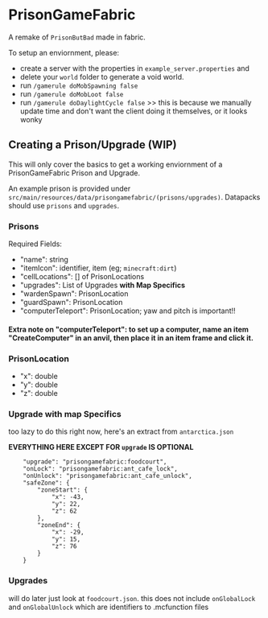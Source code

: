 # PrisonGameFabric
A remake of `PrisonButBad` made in fabric.

To setup an enviornment, please: 
- create a server with the properties in `example_server.properties` and 
- delete your `world` folder to generate a void world.
- run `/gamerule doMobSpawning false`
- run `/gamerule doMobLoot false`
- run `/gamerule doDaylightCycle false` >> this is because we manually update time and don't want the client doing it themselves, or it looks wonky

## Creating a Prison/Upgrade (WIP)
This will only cover the basics to get a working enviornment of a PrisonGameFabric Prison and Upgrade.

An example prison is provided under `src/main/resources/data/prisongamefabric/(prisons/upgrades)`.
Datapacks should use `prisons` and `upgrades`.


### Prisons

Required Fields:

- "name": string
- "itemIcon": identifier, item (eg; `minecraft:dirt`)
- "cellLocations": [] of PrisonLocations
- "upgrades": List of Upgrades **with Map Specifics**
- "wardenSpawn": PrisonLocation
- "guardSpawn": PrisonLocation
- "computerTeleport": PrisonLocation; yaw and pitch is important!!
#### Extra note on "computerTeleport": to set up a computer, name an item "CreateComputer" in an anvil, then place it in an item frame and click it.

### PrisonLocation
- "x": double
- "y": double
- "z": double


### Upgrade with map Specifics


too lazy to do this right now, here's an extract from `antarctica.json`

**EVERYTHING HERE EXCEPT FOR `upgrade` IS OPTIONAL**

```{
    "upgrade": "prisongamefabric:foodcourt",
    "onLock": "prisongamefabric:ant_cafe_lock",
    "onUnlock": "prisongamefabric:ant_cafe_unlock",
    "safeZone": {
        "zoneStart": {
            "x": -43,
            "y": 22,
            "z": 62
        },
        "zoneEnd": {
            "x": -29,
            "y": 15,
            "z": 76
        }
    }
```

### Upgrades
will do later just look at `foodcourt.json`. this does not include `onGlobalLock` and `onGlobalUnlock` which are identifiers to .mcfunction files